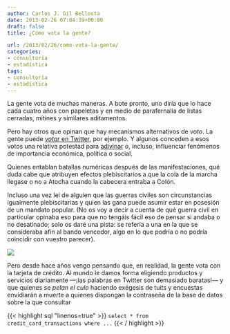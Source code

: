 ```yaml
---
author: Carlos J. Gil Bellosta
date: 2013-02-26 07:04:39+00:00
draft: false
title: ¿Cómo vota la gente?

url: /2013/02/26/como-vota-la-gente/
categories:
- consultoría
- estadística
tags:
- consultoría
- estadística
---
```


La gente vota de muchas maneras. A bote pronto, uno diría que lo hace cada cuatro años con papeletas y en medio de parafernalia de listas cerradas, mítines y similares aditamentos.

Pero hay otros que opinan que hay mecanismos alternativos de _voto_. La gente puede [_votar_ en Twitter](http://t-hoarder.com/), por ejemplo. Y algunos conceden a esos votos una relativa potestad para [adivinar](http://www.datanalytics.com/2012/05/14/%C2%BFse-puede-predecir-con-twitter/) o, incluso, influenciar fenómenos de importancia económica, política o social.

Quienes entablan batallas numéricas después de las manifestaciones, qué duda cabe que atribuyen efectos plebiscitarios a que la cola de la marcha llegase o no a Atocha cuando la cabecera entraba a Colón.

Incluso una vez leí de alguien que las guerras civiles son circunstancias igualmente plebiscitarias y quien las gana puede asumir estar en posesión de un mandato popular. (No os voy a decir a cuenta de qué guerra civil en particular opinaba eso para que no tengáis fácil eso de pensar si andaba o no desatinado; solo os daré una pista: se refería a una en la que se consideraba afín al bando vencedor, algo en lo que podría o no podría coincidir con vuestro parecer).

[![](/wp-uploads/2013/02/tarjetas-de-credito.axd_.jpg)
](/wp-uploads/2013/02/tarjetas-de-credito.axd_.jpg)

Pero desde hace años vengo pensando que, en realidad, la gente vota con la tarjeta de crédito. Al mundo le damos forma eligiendo productos y servicios diariamente —¡las palabras en Twitter son demasiado baratas!— y que quienes se _pelan el culo_ haciendo exégesis de tuits y encuestas envidiarán a muerte a quienes dispongan la contraseña de la base de datos sobre la que consultar

{{< highlight sql "linenos=true" >}}
`select * from credit_card_transactions where ...`
{{< / highlight >}}

